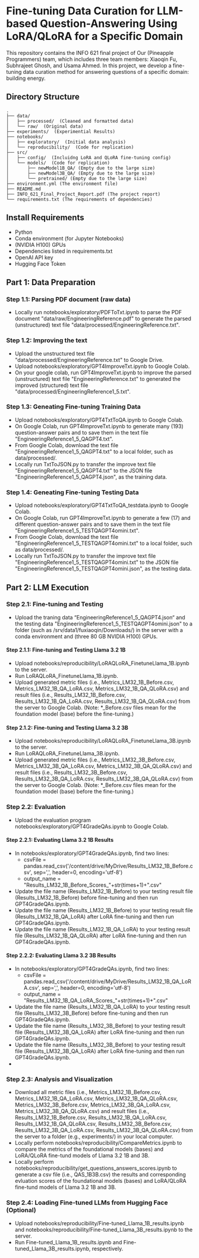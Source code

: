 # Fine-tuning Data Curation for LLM-based Question-Answering Using LoRA/QLoRA for a Specific Domain

This repository contains the INFO 621 final project of Our (Pineapple Programmers) team, which includes three team members: Xiaoqin Fu, Subhrajeet Ghosh, and Usama Ahmed. In this project, we develop a fine-tuning data curation method for answering questions of a specific domain: building energy.

## Directory Structure
```
.
├── data/
│   ├── processed/  (Cleaned and formatted data)
│   └── raw/  (Original data)
├── experiments/  (Experimential Results)
├── notebooks/
│   ├── exploratory/  (Initial data analysis)
│   └── reproducibility/  (Code for replication)
├── src/
│   ├── config/  (Incluidng LoRA and QLoRA fine-tuning config)
│   └── models/  (Code for replication)
│       ├── newModel1B_QA/ (Empty due to the large size)
│       ├── newModel3B_QA/ (Empty due to the large size)
│       └── pretrained/ (Empty due to the large size)
├── environment.yml (The environment file)
├── README.md
├── INFO_621_Final_Project_Report.pdf (The project report)
└── requirements.txt (The requirements of dependencies)
```
   
## Install Requirements
  * Python  
  * Conda environment (for Jupyter Notebooks) 
  * (NVIDIA H100) GPUs    
  * Dependencies listed in requirements.txt 
  * OpenAI API key
  * Hugging Face Token
  
## Part 1: Data Preparation

### Step 1.1: Parsing PDF document (raw data)

- Locally run notebooks/exploratory/PDFToTxt.ipynb to parse the PDF document "data/raw/EngineeringReference.pdf" to generate the parsed (unstructured) text file "data/processed/EngineeringReference.txt". 
 
### Step 1.2: Improving the text

- Upload the unstructured text file "data/processed/EngineeringReference.txt" to Google Drive.
- Upload notebooks/exploratory/GPT4ImproveTxt.ipynb to Google Colab.
- On your google colab, run GPT4ImproveTxt.ipynb to improve the parsed (unstructured) text file "EngineeringReference.txt" to generated the improved (structured) text file "data/processed/EngineeringReference1_5.txt".

### Step 1.3: Geneating Fine-tuning Training Data

- Upload notebooks/exploratory/GPT4TxtToQA.ipynb to Google Colab.
- On Google Colab, run GPT4ImproveTxt.ipynb to generate many (193) question-answer pairs and to save them in the text file "EngineeringReference1_5_QAGPT4.txt".
- From Google Colab, download the text file "EngineeringReference1_5_QAGPT4.txt" to a local folder, such as data/processed/.
- Locally run TxtToJSON.py to transfer the improve text file "EngineeringReference1_5_QAGPT4.txt" to the JSON file "EngineeringReference1_5_QAGPT4.json", as the training data.

### Step 1.4: Geneating Fine-tuning Testing Data

- Upload notebooks/exploratory/GPT4TxtToQA_testdata.ipynb to Google Colab.
- On Google Colab, run GPT4ImproveTxt.ipynb to generate a few (17) and different question-answer pairs and to save them in the text file "EngineeringReference1_5_TESTQAGPT4omini.txt".
- From Google Colab, download the text file "EngineeringReference1_5_TESTQAGPT4omini.txt" to a local folder, such as data/processed/.
- Locally run TxtToJSON.py to transfer the improve text file "EngineeringReference1_5_TESTQAGPT4omini.txt" to the JSON file "EngineeringReference1_5_TESTQAGPT4omini.json", as the testing data.

## Part 2: LLM Execution 

### Step 2.1: Fine-tuning and Testing 

- Upload the traning data “EngineeringReference1_5_QAGPT4.json“ and the testing data "EngineeringReference1_5_TESTQAGPT4omini.json" to a folder (such as /srv/data1/fuxiaoqin/Downloads/) in the server with a conda environment and (three 80 GB NVIDIA H100) GPUs.

#### Step 2.1.1: Fine-tuning and Testing Llama 3.2 1B

- Upload notebooks/reproducibility/LoRAQLoRA_FinetuneLlama_1B.ipynb to the server.
- Run LoRAQLoRA_FinetuneLlama_1B.ipynb.
- Upload generated metric files (i.e., Metrics_LM32_1B_Before.csv, Metrics_LM32_1B_QA_LoRA.csv, Metrics_LM32_1B_QA_QLoRA.csv) and result files (i.e., Results_LM32_1B_Before.csv, Results_LM32_1B_QA_LoRA.csv, Results_LM32_1B_QA_QLoRA.csv) from the server to Google Colab.
(Note: *_Before.csv files mean for the foundation model (base) before the fine-tuning.)

#### Step 2.1.2: Fine-tuning and Testing Llama 3.2 3B

- Upload notebooks/reproducibility/LoRAQLoRA_FinetuneLlama_3B.ipynb to the server.
- Run LoRAQLoRA_FinetuneLlama_3B.ipynb.
- Upload generated metric files (i.e., Metrics_LM32_3B_Before.csv, Metrics_LM32_3B_QA_LoRA.csv, Metrics_LM32_3B_QA_QLoRA.csv) and result files (i.e., Results_LM32_3B_Before.csv, Results_LM32_3B_QA_LoRA.csv, Results_LM32_3B_QA_QLoRA.csv) from the server to Google Colab.
(Note: *_Before.csv files mean for the foundation model (base) before the fine-tuning.)

### Step 2.2: Evaluation

- Upload the evaluation program notebooks/exploratory/GPT4GradeQAs.ipynb to Google Colab.

#### Step 2.2.1: Evaluating Llama 3.2 1B Results

- In notebooks/exploratory/GPT4GradeQAs.ipynb, find two lines:
  + csvFile = pandas.read_csv('/content/drive/MyDrive/Results_LM32_1B_Before.csv', sep=',', header=0, encoding='utf-8')
  + output_name = "Results_LM32_1B_Before_Scores_"+str(times+1)+".csv"
- Update the file name (Results_LM32_1B_Before) to your testing result file (Results_LM32_1B_Before) before fine-tuning and then run GPT4GradeQAs.ipynb.
- Update the file name (Results_LM32_1B_Before) to your testing result file (Results_LM32_1B_QA_LoRA) after LoRA fine-tuning and then run GPT4GradeQAs.ipynb.
- Update the file name (Results_LM32_1B_QA_LoRA) to your testing result file (Results_LM32_1B_QA_QLoRA) after LoRA fine-tuning and then run GPT4GradeQAs.ipynb.

#### Step 2.2.2: Evaluating Llama 3.2 3B Results

- In notebooks/exploratory/GPT4GradeQAs.ipynb, find two lines:
  + csvFile = pandas.read_csv('/content/drive/MyDrive/Results_LM32_1B_QA_LoRA.csv', sep=',', header=0, encoding='utf-8')
  + output_name = "Results_LM32_1B_QA_LoRA_Scores_"+str(times+1)+".csv"
- Update the file name (Results_LM32_1B_QA_LoRA) to your testing result file (Results_LM32_3B_Before) before fine-tuning and then run GPT4GradeQAs.ipynb.
- Update the file name (Results_LM32_3B_Before) to your testing result file (Results_LM32_3B_QA_LoRA) after LoRA fine-tuning and then run GPT4GradeQAs.ipynb.
- Update the file name (Results_LM32_3B_Before) to your testing result file (Results_LM32_3B_QA_LoRA) after LoRA fine-tuning and then run GPT4GradeQAs.ipynb.
- 
### Step 2.3: Analysis and Visualization

- Download all metric files (i.e., Metrics_LM32_1B_Before.csv, Metrics_LM32_1B_QA_LoRA.csv, Metrics_LM32_1B_QA_QLoRA.csv, Metrics_LM32_3B_Before.csv, Metrics_LM32_3B_QA_LoRA.csv, Metrics_LM32_3B_QA_QLoRA.csv) and result files (i.e., Results_LM32_1B_Before.csv, Results_LM32_1B_QA_LoRA.csv, Results_LM32_1B_QA_QLoRA.csv, Results_LM32_3B_Before.csv, Results_LM32_3B_QA_LoRA.csv, Results_LM32_3B_QA_QLoRA.csv) from the server to a folder (e.g., experiments/) in your local computer.
- Locally perform notebooks/reproducibility/CompareMetrics.ipynb to compare the metrics of the foundational models (bases) and LoRA/QLoRA fine-tund models of Llama 3.2 1B and 3B.
- Locally perform notebooks/reproducibility/get_questions_answers_scores.ipynb to generate a csv file (i.e., QAS_1B3B.csv) the results and corresponding evluation scores of the foundational models (bases) and LoRA/QLoRA fine-tund models of Llama 3.2 1B and 3B.

### Step 2.4: Loading Fine-tuned LLMs from Hugging Face (Optional)
- Upload notebooks/reproducibility/Fine-tuned_Llama_1B_results.ipynb and notebooks/reproducibility/Fine-tuned_Llama_3B_results.ipynb to the server.
- Run Fine-tuned_Llama_1B_results.ipynb and Fine-tuned_Llama_3B_results.ipynb, respectively.
